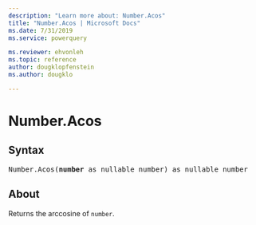 ```yaml
---
description: "Learn more about: Number.Acos"
title: "Number.Acos | Microsoft Docs"
ms.date: 7/31/2019
ms.service: powerquery

ms.reviewer: ehvonleh
ms.topic: reference
author: dougklopfenstein
ms.author: dougklo

---
```

# Number.Acos

## Syntax

<pre>
Number.Acos(<b>number</b> as nullable number) as nullable number
</pre> 
  
## About  
Returns the arccosine of `number`.
